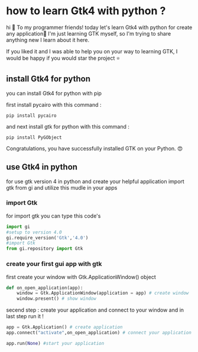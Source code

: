 # how to learn Gtk4 with python ? 
hi 👋 To my programmer friends! today let's learn Gtk4 with python for create any application📱 
I'm just learning GTK myself, so I'm trying to share anything new I learn about it here.


If you liked it and I was able to help you on your way to learning GTK, I would be happy if you would star the project ⭐

## install Gtk4 for python 

you can install Gtk4 for python with pip

first install pycairo with this command :


~~~shell
pip install pycairo
~~~


and next install gtk for python with this command : 

~~~shell
pip install PyGObject
~~~

Congratulations, you have successfully installed GTK on your Python. 😍
## use Gtk4 in python 

for use gtk version 4 in python and create your helpful application import gtk from gi and utilize this mudle in your apps
### import Gtk
for import gtk you can type this code's 
~~~python
import gi
#setup to version 4.0
gi.require_version('Gtk','4.0')
#import Gtk 
from gi.repository import Gtk
~~~

### create your first gui app with gtk
first create your window with Gtk.ApplicationWindow() object

~~~python
def on_open_application(app):
    window = Gtk.ApplicationWindow(application = app) # create window
    window.present() # show window
~~~

secend step : create your application and connect to your window and in last step run it !
~~~python
app = Gtk.Application() # create application
app.connect("activate",on_open_application) # connect your application to window

app.run(None) #start your application
~~~
